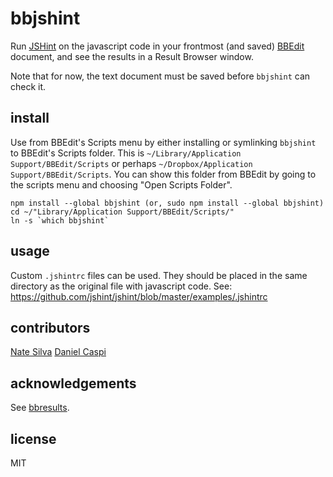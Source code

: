 bbjshint
========

Run [JSHint](http://jshint.com/) on the javascript code in your frontmost (and saved) [BBEdit](http://barebones.com/products/bbedit/) document, and see the results in a Result Browser window.

Note that for now, the text document must be saved before `bbjshint` can check it.

install
-------

Use from BBEdit's Scripts menu by either installing or symlinking `bbjshint` to BBEdit's Scripts folder. This is `~/Library/Application Support/BBEdit/Scripts` or perhaps `~/Dropbox/Application Support/BBEdit/Scripts`. You can show this folder from BBEdit by going to the scripts menu and choosing "Open Scripts Folder".

    npm install --global bbjshint (or, sudo npm install --global bbjshint)
    cd ~/"Library/Application Support/BBEdit/Scripts/"
    ln -s `which bbjshint`

usage
-----
Custom `.jshintrc` files can be used. They should be placed in the same directory as the original file with javascript code.
See: https://github.com/jshint/jshint/blob/master/examples/.jshintrc

contributors
------------
[Nate Silva](https://github.com/natesilva)
[Daniel Caspi](https://github.com/dxdc)

acknowledgements
----------------
See [bbresults](https://github.com/isao/bbresults).

license
-------
MIT
